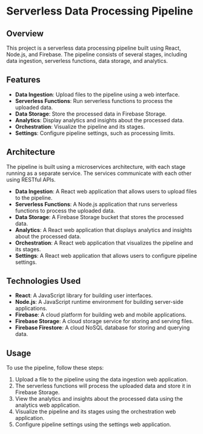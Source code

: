 # Serverless Data Processing Pipeline

## Overview
This project is a serverless data processing pipeline built using React, Node.js, and Firebase. The pipeline consists of several stages, including data ingestion, serverless functions, data storage, and analytics.

## Features
- **Data Ingestion**: Upload files to the pipeline using a web interface.
- **Serverless Functions**: Run serverless functions to process the uploaded data.
- **Data Storage**: Store the processed data in Firebase Storage.
- **Analytics**: Display analytics and insights about the processed data.
- **Orchestration**: Visualize the pipeline and its stages.
- **Settings**: Configure pipeline settings, such as processing limits.

## Architecture
The pipeline is built using a microservices architecture, with each stage running as a separate service. The services communicate with each other using RESTful APIs.

- **Data Ingestion**: A React web application that allows users to upload files to the pipeline.
- **Serverless Functions**: A Node.js application that runs serverless functions to process the uploaded data.
- **Data Storage**: A Firebase Storage bucket that stores the processed data.
- **Analytics**: A React web application that displays analytics and insights about the processed data.
- **Orchestration**: A React web application that visualizes the pipeline and its stages.
- **Settings**: A React web application that allows users to configure pipeline settings.

## Technologies Used
- **React**: A JavaScript library for building user interfaces.
- **Node.js**: A JavaScript runtime environment for building server-side applications.
- **Firebase**: A cloud platform for building web and mobile applications.
- **Firebase Storage**: A cloud storage service for storing and serving files.
- **Firebase Firestore**: A cloud NoSQL database for storing and querying data.

## Usage
To use the pipeline, follow these steps:

1. Upload a file to the pipeline using the data ingestion web application.
2. The serverless functions will process the uploaded data and store it in Firebase Storage.
3. View the analytics and insights about the processed data using the analytics web application.
4. Visualize the pipeline and its stages using the orchestration web application.
5. Configure pipeline settings using the settings web application.

